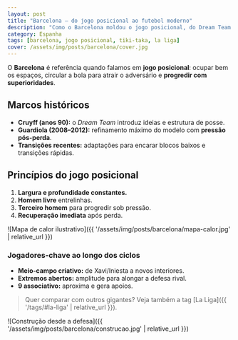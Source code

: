 ```yaml
---
layout: post
title: "Barcelona — do jogo posicional ao futebol moderno"
description: "Como o Barcelona moldou o jogo posicional, do Dream Team de Cruyff à era Guardiola, e o que ficou de herança tática."
category: Espanha
tags: [barcelona, jogo posicional, tiki-taka, la liga]
cover: /assets/img/posts/barcelona/cover.jpg
---
```


O **Barcelona** é referência quando falamos em **jogo posicional**: ocupar bem os espaços,
circular a bola para atrair o adversário e **progredir com superioridades**.

## Marcos históricos
- **Cruyff (anos 90):** o _Dream Team_ introduz ideias e estrutura de posse.
- **Guardiola (2008–2012):** refinamento máximo do modelo com **pressão pós-perda**.
- **Transições recentes:** adaptações para encarar blocos baixos e transições rápidas.

## Princípios do jogo posicional
1. **Largura e profundidade constantes.**
2. **Homem livre** entrelinhas.
3. **Terceiro homem** para progredir sob pressão.
4. **Recuperação imediata** após perda.

![Mapa de calor ilustrativo]({{ '/assets/img/posts/barcelona/mapa-calor.jpg' | relative_url }})

### Jogadores-chave ao longo dos ciclos
- **Meio-campo criativo:** de Xavi/Iniesta a novos interiores.
- **Extremos abertos:** amplitude para alongar a defesa rival.
- **9 associativo:** aproxima e gera apoios.

> Quer comparar com outros gigantes? Veja também a tag [La Liga]({{ '/tags/#la-liga' | relative_url }}).

![Construção desde a defesa]({{ '/assets/img/posts/barcelona/construcao.jpg' | relative_url }})
